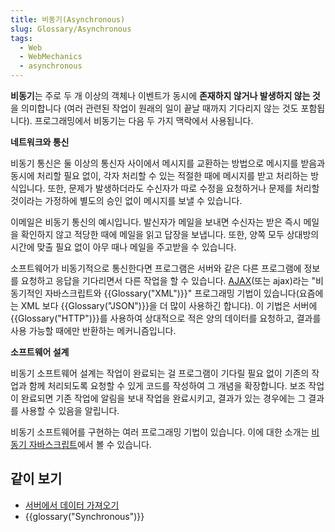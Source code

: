 ```yaml
---
title: 비동기(Asynchronous)
slug: Glossary/Asynchronous
tags:
  - Web
  - WebMechanics
  - asynchronous
---
```


**비동기**는 주로 두 개 이상의 객체나 이벤트가 동시에 **존재하지 않거나 발생하지 않는 것**을 의미합니다 (여러 관련된 작업이 원래의 일이 끝날 때까지 기다리지 않는 것도 포함됩니다). 프로그래밍에서 비동기는 다음 두 가지 맥락에서 사용됩니다.

**네트워크와 통신**

  비동기 통신은 둘 이상의 통신자 사이에서 메시지를 교환하는 방법으로 메시지를 받음과 동시에 처리할 필요 없이, 각자 처리할 수 있는 적절한 때에 메시지를 받고 처리하는 방식입니다. 또한, 문제가 발생하더라도 수신자가 따로 수정을 요청하거나 문제를 처리할 것이라는 가정하에 별도의 승인 없이 메시지를 보낼 수 있습니다.

  이메일은 비동기 통신의 예시입니다. 발신자가 메일을 보내면 수신자는 받은 즉시 메일을 확인하지 않고 적당한 때에 메일을 읽고 답장을 보냅니다. 또한, 양쪽 모두 상대방의 시간에 맞출 필요 없이 아무 때나 메일을 주고받을 수 있습니다.

  소프트웨어가 비동기적으로 통신한다면 프로그램은 서버와 같은 다른 프로그램에 정보를 요청하고 응답을 기다리면서 다른 작업을 할 수 있습니다. [AJAX](/en-US/docs/Web/Guide/AJAX)(또는 ajax)라는 "비동기적인 자바스크립트와 {{Glossary("XML")}}" 프로그래밍 기법이 있습니다(요즘에는 XML 보다 {{Glossary("JSON")}}을 더 많이 사용하긴 합니다). 이 기법은 서버에 {{Glossary("HTTP")}}를 사용하여 상대적으로 적은 양의 데이터를 요청하고, 결과를 사용 가능할 때에만 반환하는 메커니즘입니다.

**소프트웨어 설계**

 비동기 소프트웨어 설계는 작업이 완료되는 걸 프로그램이 기다릴 필요 없이 기존의 작업과 함께 처리되도록 요청할 수 있게 코드를 작성하여 그 개념을 확장합니다. 보조 작업이 완료되면 기존 작업에 알림을 보내 작업을 완료시키고, 결과가 있는 경우에는 그 결과를 사용할 수 있음을 알립니다.

 비동기 소프트웨어를 구현하는 여러 프로그래밍 기법이 있습니다. 이에 대한 소개는 [비동기 자바스크립트](/ko/docs/Learn/JavaScript/Asynchronous)에서 볼 수 있습니다.

## 같이 보기

- [서버에서 데이터 가져오기](/en-US/docs/Learn/JavaScript/Client-side_web_APIs/Fetching_data)
- {{glossary("Synchronous")}}
